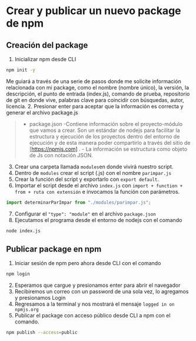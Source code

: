 # Crear y publicar un nuevo package de npm

## Creación del package
1. Inicializar npm desde CLI
```sh
npm init -y
```
Me guiará a través de una serie de pasos donde me solicite información relacionada con mi package, como el nombre (nombre único), la versión, la descripción, el punto de entrada (index.js), comando de prueba, repositorio de git en donde vive, palabras clave para coincidir con búsquedas, autor, licencia.
2. Presionar enter para aceptar que la información es correcta y generar el archivo package.js

> - package.json
    -Contiene información sobre el proyecto-módulo que vamos a crear. Son un estándar de nodejs para facilitar la estructura y ejecución de los proyectos dentro del entorno de ejecución y de esta manera poder compartirlo a través del sitio de [https://npmjs.com] .
    - La información se estructura como objeto de Js con notación JSON.
3. Crear una carpeta llamada `modules`en donde vivirá nuestro script.
4. Dentro de `modules` crear el script (.js) con el nombre `parimpar.js`
5. Crear la función del script y exportarlo con `export default`.
6. Importar el script desde el archivo `index.js` con `import + function + from + ruta con extensión` e invocamos la función con parámetros.
```javascript
import determinarParImpar from "./modules/parimpar.js";
```
7. Configurar el `"type": "module"` en el archivo `package.json`
8. Ejecutamos el programa desde el entorno de nodejs con el comando
```sh
node index.js
```
## Publicar package en npm 
1. Iniciar sesión de npm pero ahora desde CLI con el comando
```sh
npm login
```

2. Esperamos que cargue y presionamos enter para abrir el navegador
3. Recibiremos un correo con un password de una sola vez, lo agregamos y presionamos Login
4. Regresamos a la terminal y nos mostrará el mensaje `logged in on npmjs.org`
5. Publicar el package con acceso público desde CLI a npm con el comando.
```sh
npm publish --access=public
```

